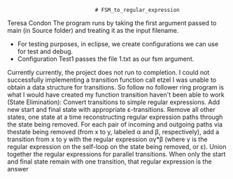                                 # FSM_to_regular_expression


Teresa Condon
The program runs by taking the first argument passed to main (in Source folder) and treating it as the input filename.
 * For testing purposes, in eclipse, we create configurations we can use for test and debug.
 * Configuration Test1 passes the file 1.txt as our fsm argument. 
 
 
Currently currently, the project does not run to completion. I could not successfully implementing a transition function call etzel I was unable to obtain a data structure for transitions.
So follow no follower ring program is what I would have created my function transition haven't been able to work
(State Elimination): Convert transitions to simple 
regular expressions. Add new start and final state 
with appropriate ε-transitions. Remove all other 
states, one state at a time reconstructing regular 
expression paths through the state being removed. 
For each pair of incoming and outgoing paths via thestate being removed (from x to y, labeled α and β, 
respectively), add a transition from x to y with the 
regular expression αγ*β (where γ is the regular 
expression on the self-loop on the state being 
removed, or ε). Union together the regular 
expressions for parallel transitions. When only the 
start and final state remain with one transition, that 
regular expression is the answer

